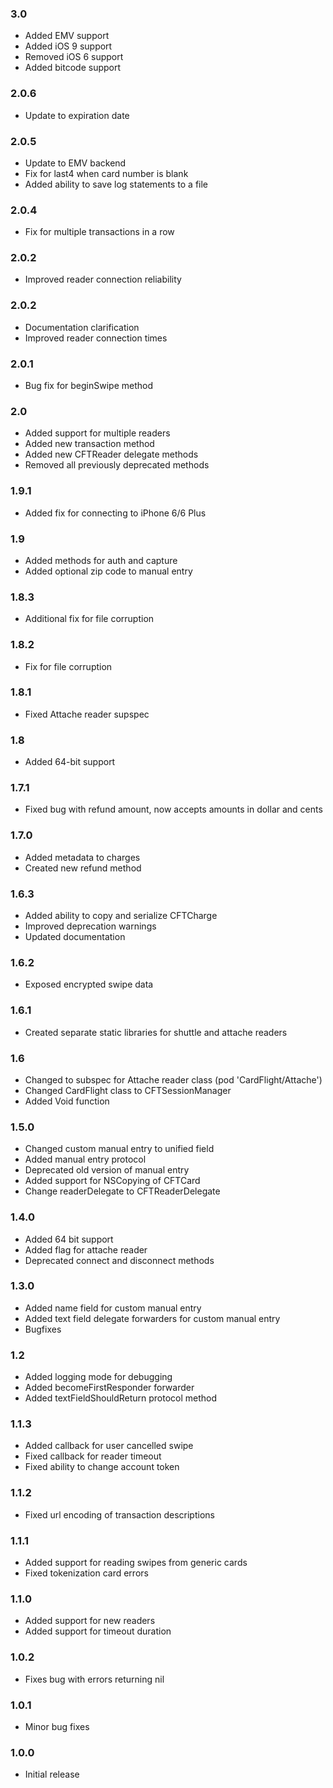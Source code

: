 ### 3.0
* Added EMV support
* Added iOS 9 support
* Removed iOS 6 support
* Added bitcode support

### 2.0.6
* Update to expiration date

### 2.0.5
* Update to EMV backend
* Fix for last4 when card number is blank
* Added ability to save log statements to a file

### 2.0.4
* Fix for multiple transactions in a row

### 2.0.2
* Improved reader connection reliability

### 2.0.2
* Documentation clarification
* Improved reader connection times

### 2.0.1
* Bug fix for beginSwipe method

### 2.0
* Added support for multiple readers
* Added new transaction method
* Added new CFTReader delegate methods
* Removed all previously deprecated methods

### 1.9.1
* Added fix for connecting to iPhone 6/6 Plus

### 1.9
* Added methods for auth and capture
* Added optional zip code to manual entry

### 1.8.3
* Additional fix for file corruption

### 1.8.2
* Fix for file corruption

### 1.8.1
* Fixed Attache reader supspec

### 1.8
* Added 64-bit support

### 1.7.1
* Fixed bug with refund amount, now accepts amounts in dollar and cents

### 1.7.0
* Added metadata to charges
* Created new refund method

### 1.6.3
* Added ability to copy and serialize CFTCharge
* Improved deprecation warnings
* Updated documentation

### 1.6.2
* Exposed encrypted swipe data

### 1.6.1
* Created separate static libraries for shuttle and attache readers

### 1.6
* Changed to subspec for Attache reader class (pod 'CardFlight/Attache')
* Changed CardFlight class to CFTSessionManager
* Added Void function

### 1.5.0
* Changed custom manual entry to unified field
* Added manual entry protocol
* Deprecated old version of manual entry
* Added support for NSCopying of CFTCard
* Change readerDelegate to CFTReaderDelegate

### 1.4.0
* Added 64 bit support
* Added flag for attache reader
* Deprecated connect and disconnect methods

### 1.3.0
* Added name field for custom manual entry
* Added text field delegate forwarders for custom manual entry
* Bugfixes

### 1.2

* Added logging mode for debugging
* Added becomeFirstResponder forwarder
* Added textFieldShouldReturn protocol method

### 1.1.3

* Added callback for user cancelled swipe
* Fixed callback for reader timeout
* Fixed ability to change account token

### 1.1.2

* Fixed url encoding of transaction descriptions

### 1.1.1

* Added support for reading swipes from generic cards
* Fixed tokenization card errors

### 1.1.0

* Added support for new readers
* Added support for timeout duration

### 1.0.2

* Fixes bug with errors returning nil

### 1.0.1

* Minor bug fixes

### 1.0.0

* Initial release
